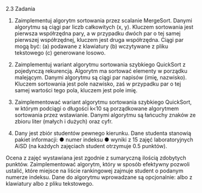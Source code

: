2.3 Zadania

1. Zaimplementuj algorytm sortowania przez scalanie MergeSort. Danymi algorytmu są ciągi par liczb całkowitych (x, y). Kluczem sortowania jest pierwsza współrzędna pary, a w przypadku dwóch par o tej samej pierwszej współrzędnej, kluczem jest druga współrzędna. Ciągi par mogą być:
   (a) podawane z klawiatury
   (b) wczytywane z pliku tekstowego
   (c) generowane losowo.

2. Zaimplementuj wariant algorytmu sortowania szybkiego QuickSort z pojedynczą rekurencją. Algorytm ma sortować elementy w porządku malejącym. Danymi algorytmu są ciągi par napisów (imię, nazwisko). Kluczem sortowania jest pole nazwisko, zaś w przypadku par o tej samej wartości tego pola, kluczem jest pole imię.

3. Zaimplementować wariant algorytmu sortowania szybkiego QuickSort, w którym podciągi o długości k<10 są porządkowane algorytmem sortowania przez wstawianie. Danymi algorytmu są łańcuchy znaków ze zbioru liter (małych i dużych) oraz cyfr.

4. Dany jest zbiór studentów pewnego kierunku. Dane studenta stanowią pakiet informacji:
   ● numer indeksu
   ● wyniki z 15 zajęć laboratoryjnych AiSD (na każdych zajęciach student otrzymuje 0.5 punktów).

Ocena z zajęć wystawiana jest zgodnie z sumaryczną ilością zdobytych punktów. Zaimplementować algorytm, który w sposób efektywny pozwoli ustalić, które miejsce na liście rankingowej zajmuje student o podanym numerze indeksu. Dane do algorytmu wprowadzane są opcjonalnie: albo z klawiatury albo z pliku tekstowego.
